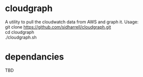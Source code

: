 # cloudgraph
A utility to pull the cloudwatch data from AWS and graph it.
Usage:  
git clone https://github.com/sidharrell/cloudgraph.git  
cd cloudgraph  
./cloudgraph.sh  
# dependancies
TBD
